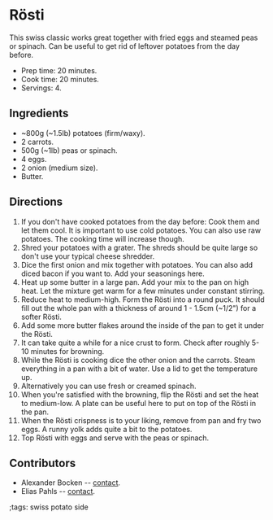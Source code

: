 # Rösti

This swiss classic works great together with fried eggs and steamed peas or
spinach.  Can be useful to get rid of leftover potatoes from the day before.

- Prep time: 20 minutes.
- Cook time: 20 minutes.
- Servings: 4.

## Ingredients

- ~800g (~1.5lb) potatoes (firm/waxy).
- 2 carrots.
- 500g (~1lb) peas or spinach.
- 4 eggs.
- 2 onion (medium size).
- Butter.

## Directions

1. If you don't have cooked potatoes from the day before: Cook them and let them
   cool. It is important to use cold potatoes. You can also use raw potatoes.
   The cooking time will increase though.
2. Shred your potatoes with a grater. The shreds should be quite large so don't
   use your typical cheese shredder.
3. Dice the first onion and mix together with potatoes. You can also add diced
   bacon if you want to. Add your seasonings here.
4. Heat up some butter in a large pan. Add your mix to the pan on high heat. Let
   the mixture get warm for a few minutes under constant stirring.
5. Reduce heat to medium-high. Form the Rösti into a round puck. It should fill
   out the whole pan with a thickness of around 1 - 1.5cm (~1/2") for a softer
   Rösti.
6. Add some more butter flakes around the inside of the pan to get it under the
   Rösti.
7. It can take quite a while for a nice crust to form. Check after roughly 5-10
   minutes for browning.
8. While the Rösti is cooking dice the other onion and the carrots. Steam
   everything in a pan with a bit of water. Use a lid to get the temperature up.
9. Alternatively you can use fresh or creamed spinach.
10. When you're satisfied with the browning, flip the Rösti and set the heat to
    medium-low. A plate can be useful here to put on top of the Rösti in the
    pan.
11. When the Rösti crispness is to your liking, remove from pan and fry two
    eggs. A runny yolk adds quite a bit to the potatoes.
12. Top Rösti with eggs and serve with the peas or spinach.

## Contributors

- Alexander Bocken -- [contact](mailto:alexander@bocken.org).
- Elias Pahls -- [contact](mailto:pahlse@pm.me).

;tags: swiss potato side
